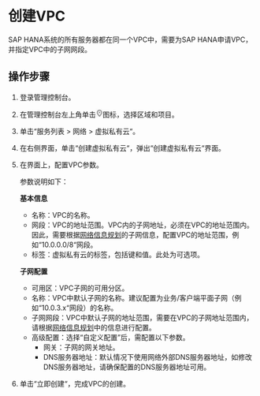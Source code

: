 # 创建VPC<a name="saphana_02_0019"></a>

SAP HANA系统的所有服务器都在同一个VPC中，需要为SAP  HANA申请VPC，并指定VPC中的子网网段。

## 操作步骤<a name="section5117508820456"></a>

1.  登录管理控制台。
2.  在管理控制台左上角单击![](figures/zh-cn_image_0113382294.jpg)图标，选择区域和项目。
3.  单击“服务列表 \> 网络 \> 虚拟私有云“。
4.  在右侧界面，单击“创建虚拟私有云“，弹出“创建虚拟私有云“界面。
5.  在界面上，配置VPC参数。

    参数说明如下：

    **基本信息**

    -   名称：VPC的名称。
    -   网段：VPC的地址范围。VPC内的子网地址，必须在VPC的地址范围内。因此，需要根据[网络信息规划](网络信息规划.md)的子网信息，配置VPC的地址范围，例如“10.0.0.0/8“网段。
    -   标签：虚拟私有云的标签，包括键和值。此处为可选项。

    **子网配置**

    -   可用区：VPC子网的可用分区。
    -   名称：VPC中默认子网的名称。建议配置为业务/客户端平面子网（例如“10.0.3.x“网段）的名称。
    -   子网网段：VPC中默认子网的地址范围，需要在VPC的子网地址范围内，请根据[网络信息规划](网络信息规划.md)中的信息进行配置。
    -   高级配置：选择“自定义配置”后，需配置以下参数。
        -   网关：子网的网关地址。
        -   DNS服务器地址：默认情况下使用网络外部DNS服务器地址，如修改DNS服务器地址，请确保配置的DNS服务器地址可用。


6.  单击“立即创建“，完成VPC的创建。

